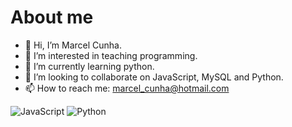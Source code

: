 # About me
- 👋 Hi, I’m Marcel Cunha.
- 👀 I’m interested in teaching programming.
- 🌱 I’m currently learning python.
- 💞️ I’m looking to collaborate on JavaScript, MySQL and Python.
- 📫 How to reach me: marcel_cunha@hotmail.com

<!---
marcelcunha80/marcelcunha80 is a ✨ special ✨ repository because its `README.md` (this file) appears on your GitHub profile.
You can click the Preview link to take a look at your changes.
--->

![JavaScript](https://img.shields.io/badge/JavaScript-F7DF1E?style=for-the-badge&logo=javascript&logoColor=black)
![Python](https://img.shields.io/badge/Python-14354C?style=for-the-badge&logo=python&logoColor=white)
